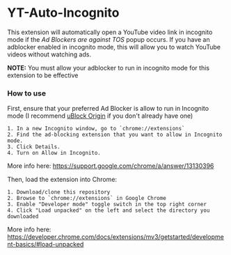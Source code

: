 # YT-Auto-Incognito
This extension will automatically open a YouTube video link in incognito mode if the *Ad Blockers are against TOS* popup occurs. If you have an adblocker enabled in incognito mode, this will allow you to watch YouTube videos without watching ads.

**NOTE:** You must allow your adblocker to run in incognito mode for this extension to be effective

### How to use

First, ensure that your preferred Ad Blocker is allow to run in Incognito mode (I recommend [uBlock Origin](https://chrome.google.com/webstore/detail/ublock-origin/cjpalhdlnbpafiamejdnhcphjbkeiagm) if you don't already have one)
```
1. In a new Incognito window, go to `chrome://extensions`
2. Find the ad-blocking extension that you want to allow in Incognito mode.
3. Click Details.
4. Turn on Allow in Incognito.
```
More info here: https://support.google.com/chrome/a/answer/13130396

Then, load the extension into Chrome:
```
1. Download/clone this repository
2. Browse to `chrome://extensions` in Google Chrome
3. Enable "Developer mode" toggle switch in the top right corner
4. Click "Load unpacked" on the left and select the directory you downloaded
```
More info here: https://developer.chrome.com/docs/extensions/mv3/getstarted/development-basics/#load-unpacked
